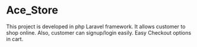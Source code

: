# Ace_Store
This project is developed in php Laravel framework. It allows customer to shop online. Also, customer can signup/login easily. Easy Checkout options in cart.
